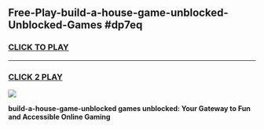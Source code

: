 
## Free-Play-build-a-house-game-unblocked-Unblocked-Games #dp7eq
<h3>
<a href="https://news.freeplayer.one?title=build-a-house-game-unblocked&ref=8M">CLICK TO PLAY</a></h3>
<hr>

<h3>
<a href="https://news.freeplayer.one?title=build-a-house-game-unblocked&ref=8M">CLICK 2 PLAY</a>
  
</h3>

<a href="https://news.freeplayer.one?title=build-a-house-game-unblocked&ref=8M"><img src="https://clearcache.store/games.png"></a>


**build-a-house-game-unblocked games unblocked: Your Gateway to Fun and Accessible Online Gaming**
